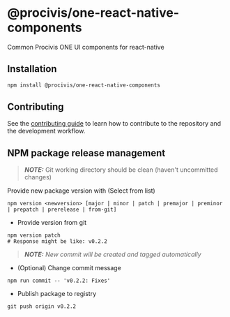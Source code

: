 # @procivis/one-react-native-components

Common Procivis ONE UI components for react-native

## Installation

```sh
npm install @procivis/one-react-native-components
```

## Contributing

See the [contributing guide](CONTRIBUTING.md) to learn how to contribute to the repository and the development workflow.

## NPM package release management

> **_NOTE:_** Git working directory should be clean (haven't uncommitted changes)

Provide new package version with (Select from list)

```shell
npm version <newversion> [major | minor | patch | premajor | preminor | prepatch | prerelease | from-git]
```

- Provide version from git

```shell
npm version patch
# Response might be like: v0.2.2
```

> **_NOTE:_** _New commit will be created and tagged automatically_

- (Optional) Change commit message

```shell
npm run commit -- 'v0.2.2: Fixes'
```

- Publish package to registry

```shell
git push origin v0.2.2
```
